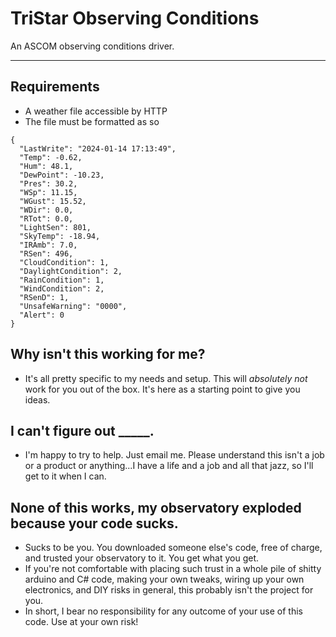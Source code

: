 # TriStar Observing Conditions

An ASCOM observing conditions driver.

---

## Requirements

* A weather file accessible by HTTP
* The file must be formatted as so
```
{
  "LastWrite": "2024-01-14 17:13:49",
  "Temp": -0.62,
  "Hum": 48.1,
  "DewPoint": -10.23,
  "Pres": 30.2,
  "WSp": 11.15,
  "WGust": 15.52,
  "WDir": 0.0,
  "RTot": 0.0,
  "LightSen": 801,
  "SkyTemp": -18.94,
  "IRAmb": 7.0,
  "RSen": 496,
  "CloudCondition": 1,
  "DaylightCondition": 2,
  "RainCondition": 1,
  "WindCondition": 2,
  "RSenD": 1,
  "UnsafeWarning": "0000",
  "Alert": 0
}
```

## Why isn't this working for me?

* It's all pretty specific to my needs and setup.  This will *absolutely not* work for you out of the box.  It's here as a starting point to give you ideas.

## I can't figure out _____.

* I'm happy to try to help.  Just email me.  Please understand this isn't a job or a product or anything...I have a life and a job and all that jazz, so I'll get to it when I can.

## None of this works, my observatory exploded because your code sucks.

* Sucks to be you.  You downloaded someone else's code, free of charge, and trusted your observatory to it.  You get what you get.
* If you're not comfortable with placing such trust in a whole pile of shitty arduino and C# code, making your own tweaks, wiring up your own electronics, and DIY risks in general, this probably isn't the project for you.
* In short, I bear no responsibility for any outcome of your use of this code.  Use at your own risk!  
